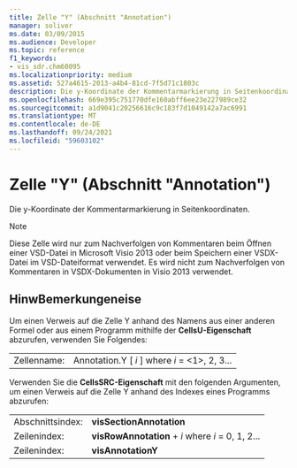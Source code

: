 ```yaml
---
title: Zelle "Y" (Abschnitt "Annotation")
manager: soliver
ms.date: 03/09/2015
ms.audience: Developer
ms.topic: reference
f1_keywords:
- vis_sdr.chm60095
ms.localizationpriority: medium
ms.assetid: 527a4615-2013-a4b4-81cd-7f5d71c1803c
description: Die y-Koordinate der Kommentarmarkierung in Seitenkoordinaten.
ms.openlocfilehash: 669e395c751770dfe160abff6ee23e227989ce32
ms.sourcegitcommit: a1d9041c20256616c9c183f7d1049142a7ac6991
ms.translationtype: MT
ms.contentlocale: de-DE
ms.lasthandoff: 09/24/2021
ms.locfileid: "59603102"
---
```

# <a name="y-cell-annotation-section"></a>Zelle "Y" (Abschnitt "Annotation")

Die  y-Koordinate der Kommentarmarkierung in Seitenkoordinaten. 
  
> [!NOTE]
> Diese Zelle wird nur zum Nachverfolgen von Kommentaren beim Öffnen einer VSD-Datei in Microsoft Visio 2013 oder beim Speichern einer VSDX-Datei im VSD-Dateiformat verwendet. Es wird nicht zum Nachverfolgen von Kommentaren in VSDX-Dokumenten in Visio 2013 verwendet. 
  
## <a name="remarks"></a>HinwBemerkungeneise

Um einen Verweis auf die Zelle Y anhand des Namens aus einer anderen Formel oder aus einem Programm mithilfe der **CellsU-Eigenschaft** abzurufen, verwenden Sie Folgendes: 
  
|||
|:-----|:-----|
| Zellenname:  <br/> | Annotation.Y [  *i*  ] where  *i*  = <1>, 2, 3...  <br/> |
   
Verwenden Sie die **CellsSRC-Eigenschaft** mit den folgenden Argumenten, um einen Verweis auf die Zelle Y anhand des Indexes eines Programms abzurufen: 
  
|||
|:-----|:-----|
| Abschnittsindex:  <br/> |**visSectionAnnotation** <br/> |
| Zeilenindex:  <br/> |**visRowAnnotation**  +   *i* where *i* = 0, 1, 2...  <br/> |
| Zeilenindex:  <br/> |**visAnnotationY** <br/> |
   


